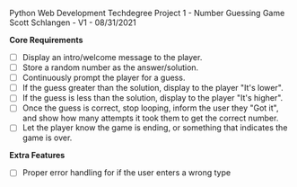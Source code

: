 Python Web Development Techdegree
Project 1 - Number Guessing Game
Scott Schlangen - V1 - 08/31/2021


**Core Requirements**

- [ ]  Display an intro/welcome message to the player.
- [ ]  Store a random number as the answer/solution.
- [ ]  Continuously prompt the player for a guess.
- [ ]  If the guess greater than the solution, display to the player "It's lower".
- [ ]  If the guess is less than the solution, display to the player "It's higher".
- [ ]  Once the guess is correct, stop looping, inform the user they "Got it", and show how many attempts it took them to get the correct number.
- [ ]  Let the player know the game is ending, or something that indicates the game is over.

**Extra Features**
- [ ] Proper error handling for if the user enters a wrong type


